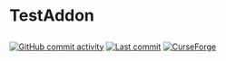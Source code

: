 # TestAddon

## 

[![GitHub commit activity](https://img.shields.io/github/commit-activity/m/peavers/<<REPOSITORY>>)](https://github.com/peavers/<<REPOSITORY>>/commits/master) [![Last commit](https://img.shields.io/github/last-commit/peavers/<<REPOSITORY>>)](https://github.com/peavers/<<REPOSITORY>>/commits/master) [![CurseForge](https://img.shields.io/curseforge/dt/123?label=CurseForge&color=F16436)](https://www.curseforge.com/wow/addons/<<CURSEFORGE_PROJECT_NAME>>)

